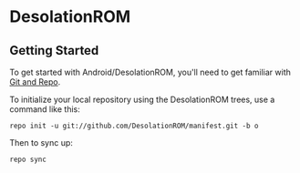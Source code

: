 DesolationROM
==============

Getting Started
----------------

To get started with Android/DesolationROM, you'll need to get
familiar with [Git and Repo](https://source.android.com/source/using-repo.html).

To initialize your local repository using the DesolationROM trees, use a command like this:

    repo init -u git://github.com/DesolationROM/manifest.git -b o

Then to sync up:

    repo sync
